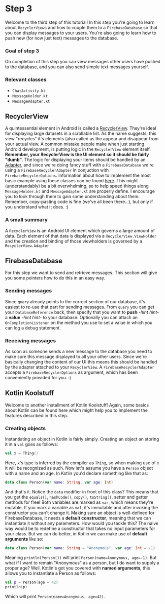 # Step 3
Welcome to the third step of this tutorial! In this step you're going to learn about `RecyclerView`s and how to couple them to a `FirebaseDatabase` so that you can display messages to your users. You're also going to learn how to push new (for now just text) messages to the database.

### Goal of step 3
On completion of this step you can view messages other users have pushed to the database, and you can also send simple text messages yourself.

### Relevant classes
* `ChatActivity.kt`
* `MessageHolder.kt`
* `MessageAdapter.kt`

## RecyclerView
A quintessential element in Android is called a [RecyclerView](https://developer.android.com/guide/topics/ui/layout/recyclerview.html). They're ideal for displaying large datasets in a scrollable list. As the name suggests, this view "recycles" it's elements (also called  as the appear and disappear from your actual view. A common mistake people make when just starting Android development, is putting logic in the `RecyclerView` element itself. **Remember, your RecyclerView is the UI element so it should be fairly "dumb"**. The logic for displaying your items should be handled by an [Adapter](https://developer.android.com/reference/android/support/v7/widget/RecyclerView.Adapter.html), and since we're doing fancy stuff with a `FirebaseDatabase` we're using a `FirebaseRecyclerAdapter` in conjuction with `FirebaseRecyclerOptions`. Information about how to implement the most basic example using these classes can be found [here](https://github.com/firebase/FirebaseUI-Android/blob/master/database/README.md). This might (understandably) be a bit overwhelming, so to help speed things along `MessageHolder.kt` and `MessageAdapter.kt` are properly define. I encourage you to look through them to gain some understanding about them. Remember, copy-pasting code is fine (we've all been there...), but only if you understand what it does. :)

### A small summary
A `RecyclerView` is an Android UI element which governs a large amount of data. Each element of that data is displayed via a `RecyclerView.ViewHolder` and the creation and binding of those viewholders is governed by a `RecyclerView.Adapter`

## FirebaseDatabase
For this step we want to send and retrieve messages. This section will give you some pointers how to do this in an easy way.

### Sending messages
Since `query` already points to the correct section of our database, it's easiest to re-use that part for sending messages. From `query` you can get your `DatabaseReference` back, then specify that you want to **push** *-hint hint-* a **value** *-hint hint-* to your database. Optionally you can attach an `OnCompletionListener` on the method you use to set a value in which you can log a debug statement.

### Receiving messages
As soon as someone sends a new message to the database you need to make sure this message displayed to all your other users. Since we're basically changing the content of our UI this means this should be handled by the adapter attached to your `RecyclerView`. A `FirebaseRecyclerAdapter` accepts a `FirebaseRecyclerOptions` as argument, which has been conveniently provided for you. :)

## Kotlin Koolstuff
Welcome to another installment of Kotlin Koolstuff! Again, some basics about Kotlin can be found here which might help you to implement the features described in this step.

### Creating objects
Instantiating an object in Kotlin is fairly simply. Creating an object an storing it in a `val` goes as follows:
```kotlin
val x = Thing()
```
Here, `x`'s type is inferred by the compiler as `Thing`, so when making use of `x` it will be recognized as such.
Now let's assume you have a `Person` object with a name and an age. In Kotlin you'd declare something like that as:
```kotlin
data class Person(var name: String, var age: Int)
```
And that's it. Notice the `data` modifier in front of this class? This means that you get the `equals()`, `hashCode()`, `copy()`, `toString()`, setter and getter methods for free! Both variables are marked as `var`, which means they're mutable. If you mark a variable as `val`, it's immutable and after invoking the constructor you can't change it.
Making sure an object is well-defined for FirebaseDatabase, it needs a **default constructor**, meaning that we can instantiate it without any parameters. How would you tackle this? The naive way would be to redefine a constructor that takes no input parameters for your class. But we can do better, in Kotlin we can make use of **default arguments** like so:
```kotlin
data class Person(var name: String = "Anonymous", var age: Int = -1)
```
Meaning `println(Person())` will print `Person(name=Anonymous, age=-1)`. But what if I want to remain "Anonymous" as a person, but I do want to supply a proper age? Well, Kotlin's got you covered with **named arguments**, this allows you to instantiate a Person as follows:
```kotlin
val p = Person(age = 42)
println(p)
```
Which will print `Person(name=Anonymous, age=42)`.

